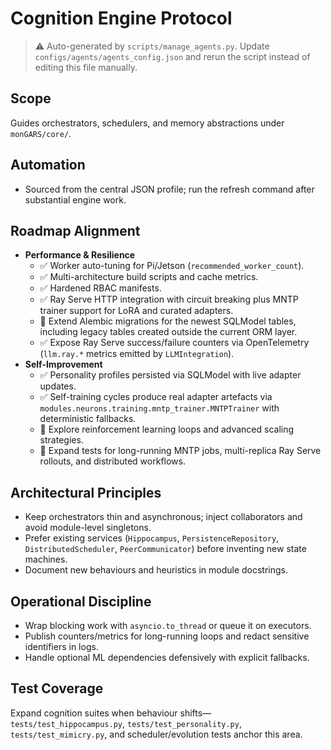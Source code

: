 # Cognition Engine Protocol

> ⚠️ Auto-generated by `scripts/manage_agents.py`. Update `configs/agents/agents_config.json` and rerun the script instead of editing this file manually.

## Scope

Guides orchestrators, schedulers, and memory abstractions under `monGARS/core/`.

## Automation

- Sourced from the central JSON profile; run the refresh command after substantial engine work.

## Roadmap Alignment

- **Performance & Resilience**
  - ✅ Worker auto-tuning for Pi/Jetson (`recommended_worker_count`).
  - ✅ Multi-architecture build scripts and cache metrics.
  - ✅ Hardened RBAC manifests.
  - ✅ Ray Serve HTTP integration with circuit breaking plus MNTP trainer support for LoRA and curated adapters.
  - 🔄 Extend Alembic migrations for the newest SQLModel tables, including legacy tables created outside the current ORM layer.
  - ✅ Expose Ray Serve success/failure counters via OpenTelemetry (`llm.ray.*` metrics emitted by `LLMIntegration`).
- **Self-Improvement**
  - ✅ Personality profiles persisted via SQLModel with live adapter updates.
  - ✅ Self-training cycles produce real adapter artefacts via `modules.neurons.training.mntp_trainer.MNTPTrainer` with deterministic fallbacks.
  - 🚧 Explore reinforcement learning loops and advanced scaling strategies.
  - 🔄 Expand tests for long-running MNTP jobs, multi-replica Ray Serve rollouts, and distributed workflows.

## Architectural Principles

- Keep orchestrators thin and asynchronous; inject collaborators and avoid module-level singletons.
- Prefer existing services (`Hippocampus`, `PersistenceRepository`, `DistributedScheduler`,
    `PeerCommunicator`) before inventing new state machines.
- Document new behaviours and heuristics in module docstrings.

## Operational Discipline

- Wrap blocking work with `asyncio.to_thread` or queue it on executors.
- Publish counters/metrics for long-running loops and redact sensitive identifiers in logs.
- Handle optional ML dependencies defensively with explicit fallbacks.

## Test Coverage

Expand cognition suites when behaviour shifts—`tests/test_hippocampus.py`,
`tests/test_personality.py`, `tests/test_mimicry.py`, and scheduler/evolution tests anchor this
area.
